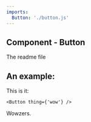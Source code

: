 ```yaml
---
imports: 
  Button: './button.js'
---
```


## Component - Button

The readme file

## An example:

This is it:

```render html
<Button thing={'wow'} />
```

Wowzers.

